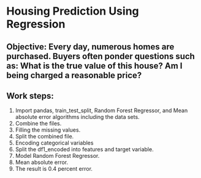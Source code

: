 #                                       Housing Prediction Using Regression

## Objective: Every day, numerous homes are purchased. Buyers often ponder questions such as: What is the true value of this house? Am I being charged a reasonable price?

## Work steps:

1. Import pandas, train_test_split, Random Forest Regressor, and Mean absolute error algorithms including the data sets.
2. Combine the files.
3. Filling the missing values.
4. Split the combined file.
5. Encoding categorical variables
6.  Split the df1_encoded into features and target variable.
7.  Model Random Forest Regressor.
8.  Mean absolute error.
9.  The result is 0.4 percent error.
